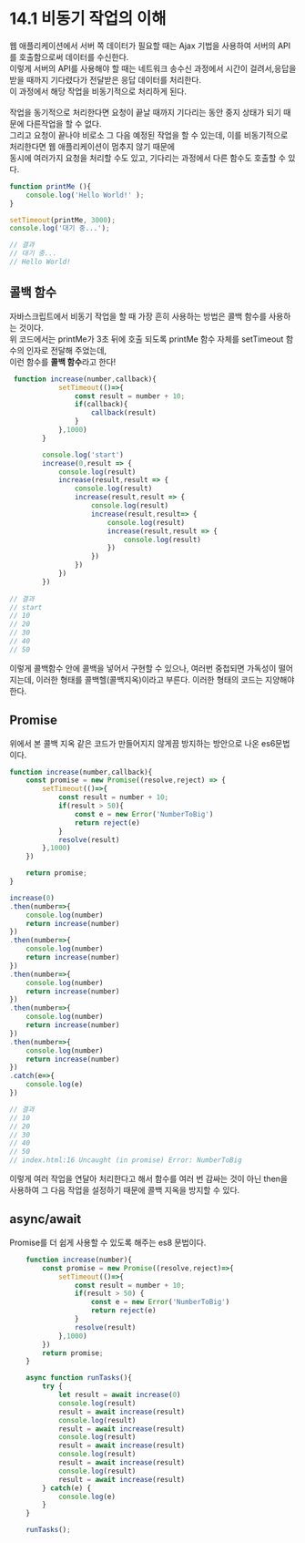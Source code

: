 # 14.1 비동기 작업의 이해
웹 애플리케이션에서 서버 쪽 데이터가 필요할 때는 Ajax 기법을 사용하여 서버의 API를 호출함으로써 데이터를 수신한다.
<br/>
이렇게 서버의 API를 사용해야 할 때는 네트워크 송수신 과정에서 시간이 걸려서,응답을 받을 때까지 기다렸다가 전달받은 응답 데이터를 처리한다.
<br/>
이 과정에서 해당 작업을 비동기적으로 처리하게 된다.
<br/>
<br/>
작업을 동기적으로 처리한다면 요청이 끝날 때까지 기다리는 동안 중지 상태가 되기 때문에 다른작업을 할 수 없다.
<br/>
그리고 요청이 끝나야 비로소 그 다음 예정된 작업을 할 수 있는데, 이를 비동기적으로 처리한다면 웹 애플리케이션이 멈추지 않기 때문에
<br/>
동시에 여러가지 요청을 처리할 수도 있고, 기다리는 과정에서 다른 함수도 호출할 수 있다.

```javascript
function printMe (){
    console.log('Hello World!' );
}

setTimeout(printMe, 3000);
console.log('대기 중...');

// 결과
// 대기 중...
// Hello World!
```
## 콜백 함수

자바스크립트에서 비동기 작업을 할 때 가장 흔히 사용하는 방법은 콜백 함수를 사용하는 것이다.
<br/>
위 코드에서는 printMe가 3초 뒤에 호출 되도록 printMe 함수 자체를 setTimeout 함수의 인자로 전달해 주었는데,
<br/>
이런 함수를 **콜백 함수**라고 한다!

```javascript
 function increase(number,callback){
            setTimeout(()=>{
                const result = number + 10;
                if(callback){
                    callback(result)
                }
            },1000)
        }

        console.log('start')
        increase(0,result => {
            console.log(result)
            increase(result,result => {
                console.log(result)
                increase(result,result => {
                    console.log(result)
                    increase(result,result=> {
                        console.log(result)
                        increase(result,result => {
                            console.log(result)
                        })
                    })
                })
            })
        })
        
// 결과
// start
// 10
// 20
// 30
// 40
// 50
```

이렇게 콜백함수 안에 콜백을 넣어서 구현할 수 있으나, 여러번 중첩되면 가독성이 떨어지는데, 이러한 형태를 콜백헬(콜백지옥)이라고 부른다.
이러한 형태의 코드는 지양해야한다.

## Promise

위에서 본 콜백 지옥 같은 코드가 만들어지지 않게끔 방지하는 방안으로 나온 es6문법이다.

```javascript
function increase(number,callback){
    const promise = new Promise((resolve,reject) => {
        setTimeout(()=>{
            const result = number + 10;
            if(result > 50){
                const e = new Error('NumberToBig')
                return reject(e)
            }
            resolve(result)
        },1000)
    })

    return promise;
}

increase(0)
.then(number=>{
    console.log(number)
    return increase(number)
})
.then(number=>{
    console.log(number)
    return increase(number)
})
.then(number=>{
    console.log(number)
    return increase(number)
})
.then(number=>{
    console.log(number)
    return increase(number)
})
.then(number=>{
    console.log(number)
    return increase(number)
})
.catch(e=>{
    console.log(e)
})

// 결과
// 10
// 20
// 30
// 40
// 50
// index.html:16 Uncaught (in promise) Error: NumberToBig
```
이렇게 여러 작업을 연달아 처리한다고 해서 함수를 여러 번 감싸는 것이 아닌
then을 사용하여 그 다음 작업을 설정하기 때문에 콜백 지옥을 방지할 수 있다.

## async/await

Promise를 더 쉽게 사용할 수 있도록 해주는 es8 문법이다.
```javascript
    function increase(number){
        const promise = new Promise((resolve,reject)=>{
            setTimeout(()=>{
                const result = number + 10;
                if(result > 50) {
                    const e = new Error('NumberToBig')
                    return reject(e)
                }
                resolve(result)
            },1000)
        })
        return promise;
    }

    async function runTasks(){
        try {
            let result = await increase(0)
            console.log(result)
            result = await increase(result)
            console.log(result)
            result = await increase(result)
            console.log(result)
            result = await increase(result)
            console.log(result)
            result = await increase(result)
            console.log(result)
            result = await increase(result)
        } catch(e) {
            console.log(e)
        }
    }

    runTasks();
```